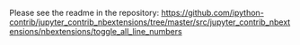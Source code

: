 Please see the readme in the repository:
https://github.com/ipython-contrib/jupyter_contrib_nbextensions/tree/master/src/jupyter_contrib_nbextensions/nbextensions/toggle_all_line_numbers
